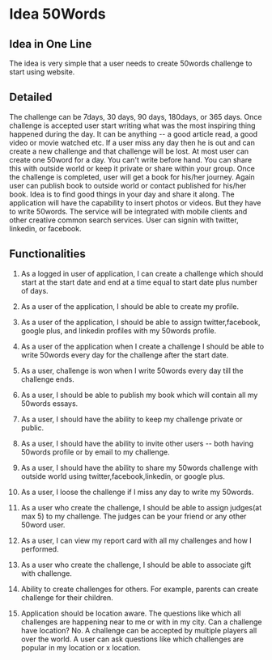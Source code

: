 # Idea 50Words #

## Idea in One Line ##


The idea is very simple that a user needs to create 50words challenge to start using website. 

## Detailed ##
The challenge can be 7days, 30 days, 90 days, 180days, or 365 days. Once challenge is accepted user start writing what was the most inspiring thing happened during the day. It can be anything -- a good article read, a good video or movie watched etc. If a user miss any day then he is out and can create a new challenge and that challenge will be lost. At most user can create one 50word for a day. You can't write before hand. You can share this with outside world or keep it private or share within your group. Once the challenge is completed, user will get a book for his/her journey. Again user can publish book to outside world or contact published for his/her book. Idea is to find good things in your day and share it along. The application will have the capability to insert photos or videos. But they have to write 50words. The service will be integrated with mobile clients and other creative common search services. User can signin with twitter, linkedin, or facebook.

## Functionalities ##

1. As a logged in user of application, I can create a challenge which should start at the start date and end at a time equal to start date plus number of days.

2. As a user of the application, I should be able to create my profile.

3. As a user of the application, I should be able to assign twitter,facebook, google plus, and linkedin profiles with my 50words profile.

4. As a user of the application when I create a challenge I should be able to write 50words every day for the challenge after the start date.

5. As a user, challenge is won when I write 50words every day till the challenge ends.

6. As a user, I should be able to publish my book which will contain all my 50words essays.

7. As a user, I should have the ability to keep my challenge private or public.

8. As a user, I should have the ability to invite other users -- both having 50words profile or by email to my challenge.

9. As a user, I should have the ability to share my 50words challenge with outside world  using twitter,facebook,linkedin, or google plus.

10. As a user, I loose the challenge if I miss any day to write my 50words.

11. As a user who create the challenge, I should be able to assign judges(at max 5) to my challenge. The judges can be your friend or any other 50word user.

12. As a user, I can view my report card with all my challenges and how I performed.

13. As a user who create the challenge, I should be able to associate gift with challenge.

14. Ability to create challenges for others. For example, parents can create challenge for their children.

15. Application should be location aware. The questions like which all challenges are happening near to me or with in my city. Can a challenge have location? No. A challenge can be accepted by multiple players all over the world. A user can ask questions like which challenges are popular in my location or x location. 
